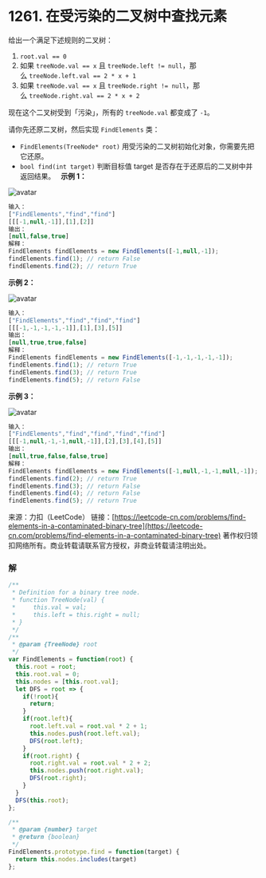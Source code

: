 # 1261. 在受污染的二叉树中查找元素

给出一个满足下述规则的二叉树：

1. `root.val == 0`
2. 如果 `treeNode.val == x` 且 `treeNode.left != null`，那么 `treeNode.left.val == 2 * x + 1`
3. 如果 `treeNode.val == x` 且 `treeNode.right != null`，那么 `treeNode.right.val == 2 * x + 2`

现在这个二叉树受到「污染」，所有的 `treeNode.val` 都变成了 `-1`。

请你先还原二叉树，然后实现 `FindElements` 类：

- `FindElements(TreeNode* root)` 用受污染的二叉树初始化对象，你需要先把它还原。
- `bool find(int target)` 判断目标值 target 是否存在于还原后的二叉树中并返回结果。
 
**示例 1：**

![avatar](https://assets.leetcode-cn.com/aliyun-lc-upload/uploads/2019/11/16/untitled-diagram-4-1.jpg)

```js
输入：
["FindElements","find","find"]
[[[-1,null,-1]],[1],[2]]
输出：
[null,false,true]
解释：
FindElements findElements = new FindElements([-1,null,-1]); 
findElements.find(1); // return False 
findElements.find(2); // return True 
```

**示例 2：**

![avatar](https://assets.leetcode-cn.com/aliyun-lc-upload/uploads/2019/11/16/untitled-diagram-4.jpg)

```js
输入：
["FindElements","find","find","find"]
[[[-1,-1,-1,-1,-1]],[1],[3],[5]]
输出：
[null,true,true,false]
解释：
FindElements findElements = new FindElements([-1,-1,-1,-1,-1]);
findElements.find(1); // return True
findElements.find(3); // return True
findElements.find(5); // return False
```

**示例 3：**

![avatar](https://assets.leetcode-cn.com/aliyun-lc-upload/uploads/2019/11/16/untitled-diagram-4-1-1.jpg)

```js
输入：
["FindElements","find","find","find","find"]
[[[-1,null,-1,-1,null,-1]],[2],[3],[4],[5]]
输出：
[null,true,false,false,true]
解释：
FindElements findElements = new FindElements([-1,null,-1,-1,null,-1]);
findElements.find(2); // return True
findElements.find(3); // return False
findElements.find(4); // return False
findElements.find(5); // return True
```

来源：力扣（LeetCode）
链接：[https://leetcode-cn.com/problems/find-elements-in-a-contaminated-binary-tree](https://leetcode-cn.com/problems/find-elements-in-a-contaminated-binary-tree)
著作权归领扣网络所有。商业转载请联系官方授权，非商业转载请注明出处。

### 解
```js
/**
 * Definition for a binary tree node.
 * function TreeNode(val) {
 *     this.val = val;
 *     this.left = this.right = null;
 * }
 */
/**
 * @param {TreeNode} root
 */
var FindElements = function(root) {
  this.root = root;
  this.root.val = 0;
  this.nodes = [this.root.val];
  let DFS = root => {
    if(!root){
      return;
    }
    if(root.left){
      root.left.val = root.val * 2 + 1;
      this.nodes.push(root.left.val);
      DFS(root.left);
    }
    if(root.right) {
      root.right.val = root.val * 2 + 2;
      this.nodes.push(root.right.val);
      DFS(root.right);
    }
  }
  DFS(this.root);
};

/** 
 * @param {number} target
 * @return {boolean}
 */
FindElements.prototype.find = function(target) {
  return this.nodes.includes(target)
};
```